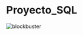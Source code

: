 # Proyecto_SQL

![blockbuster](https://github.com/chiinwy/Proyecto_SQL/assets/137778612/03877d38-bad4-405e-81d4-a47be07effd3)


